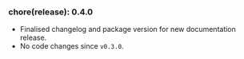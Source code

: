 ### chore(release): 0.4.0

- Finalised changelog and package version for new documentation release.
- No code changes since `v0.3.0`.